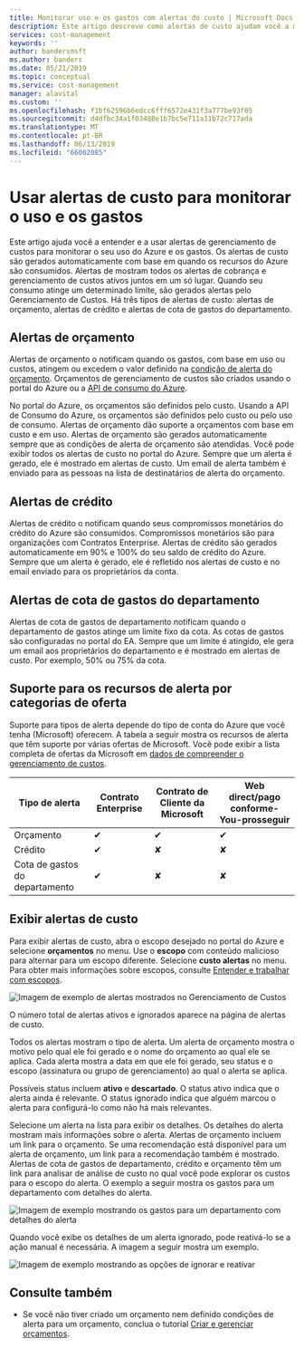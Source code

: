 ```yaml
---
title: Monitorar uso e os gastos com alertas do custo | Microsoft Docs
description: Este artigo descreve como alertas de custo ajudam você a monitorar uso e os gastos no gerenciamento de custos do Azure.
services: cost-management
keywords: ''
author: bandersmsft
ms.author: banders
ms.date: 05/21/2019
ms.topic: conceptual
ms.service: cost-management
manager: alavital
ms.custom: ''
ms.openlocfilehash: f1bf62596b6edcc6fff6572e431f3a777be93f05
ms.sourcegitcommit: d4dfbc34a1f03488e1b7bc5e711a11b72c717ada
ms.translationtype: MT
ms.contentlocale: pt-BR
ms.lasthandoff: 06/13/2019
ms.locfileid: "66002085"
---
```

# <a name="use-cost-alerts-to-monitor-usage-and-spending"></a>Usar alertas de custo para monitorar o uso e os gastos

Este artigo ajuda você a entender e a usar alertas de gerenciamento de custos para monitorar o seu uso do Azure e os gastos. Os alertas de custo são gerados automaticamente com base em quando os recursos do Azure são consumidos. Alertas de mostram todos os alertas de cobrança e gerenciamento de custos ativos juntos em um só lugar. Quando seu consumo atinge um determinado limite, são gerados alertas pelo Gerenciamento de Custos. Há três tipos de alertas de custo: alertas de orçamento, alertas de crédito e alertas de cota de gastos do departamento.

## <a name="budget-alerts"></a>Alertas de orçamento

Alertas de orçamento o notificam quando os gastos, com base em uso ou custos, atingem ou excedem o valor definido na [condição de alerta do orçamento](tutorial-acm-create-budgets.md). Orçamentos de gerenciamento de custos são criados usando o portal do Azure ou a [API de consumo do Azure](https://docs.microsoft.com/rest/api/consumption).

No portal do Azure, os orçamentos são definidos pelo custo. Usando a API de Consumo do Azure, os orçamentos são definidos pelo custo ou pelo uso de consumo. Alertas de orçamento dão suporte a orçamentos com base em custo e em uso. Alertas de orçamento são gerados automaticamente sempre que as condições de alerta de orçamento são atendidas. Você pode exibir todos os alertas de custo no portal do Azure. Sempre que um alerta é gerado, ele é mostrado em alertas de custo. Um email de alerta também é enviado para as pessoas na lista de destinatários de alerta do orçamento.

## <a name="credit-alerts"></a>Alertas de crédito

Alertas de crédito o notificam quando seus compromissos monetários do crédito do Azure são consumidos. Compromissos monetários são para organizações com Contratos Enterprise. Alertas de crédito são gerados automaticamente em 90% e 100% do seu saldo de crédito do Azure. Sempre que um alerta é gerado, ele é refletido nos alertas de custo e no email enviado para os proprietários da conta.

## <a name="department-spending-quota-alerts"></a>Alertas de cota de gastos do departamento

Alertas de cota de gastos de departamento notificam quando o departamento de gastos atinge um limite fixo da cota. As cotas de gastos são configuradas no portal do EA. Sempre que um limite é atingido, ele gera um email aos proprietários do departamento e é mostrado em alertas de custo. Por exemplo, 50% ou 75% da cota.

## <a name="supported-alert-features-by-offer-categories"></a>Suporte para os recursos de alerta por categorias de oferta

Suporte para tipos de alerta depende do tipo de conta do Azure que você tenha (Microsoft) oferecem. A tabela a seguir mostra os recursos de alerta que têm suporte por várias ofertas de Microsoft. Você pode exibir a lista completa de ofertas da Microsoft em [dados de compreender o gerenciamento de custos](understand-cost-mgt-data.md).

| Tipo de alerta | Contrato Enterprise | Contrato de Cliente da Microsoft | Web direct/pago conforme-You-prosseguir |
|---|---|---|---|
| Orçamento | ✔ | ✔ | ✔ |
| Crédito | ✔ |✘ | ✘ |
| Cota de gastos do departamento | ✔ | ✘ | ✘ |



## <a name="view-cost-alerts"></a>Exibir alertas de custo

Para exibir alertas de custo, abra o escopo desejado no portal do Azure e selecione **orçamentos** no menu. Use o **escopo** com conteúdo malicioso para alternar para um escopo diferente. Selecione **custo alertas** no menu. Para obter mais informações sobre escopos, consulte [Entender e trabalhar com escopos](understand-work-scopes.md).

![Imagem de exemplo de alertas mostrados no Gerenciamento de Custos](./media/cost-mgt-alerts-monitor-usage-spending/budget-alerts-fullscreen.png)

O número total de alertas ativos e ignorados aparece na página de alertas de custo.

Todos os alertas mostram o tipo de alerta. Um alerta de orçamento mostra o motivo pelo qual ele foi gerado e o nome do orçamento ao qual ele se aplica. Cada alerta mostra a data em que ele foi gerado, seu status e o escopo (assinatura ou grupo de gerenciamento) ao qual o alerta se aplica.

Possíveis status incluem **ativo** e **descartado**. O status ativo indica que o alerta ainda é relevante. O status ignorado indica que alguém marcou o alerta para configurá-lo como não há mais relevantes.

Selecione um alerta na lista para exibir os detalhes. Os detalhes do alerta mostram mais informações sobre o alerta. Alertas de orçamento incluem um link para o orçamento. Se uma recomendação está disponível para um alerta de orçamento, um link para a recomendação também é mostrado. Alertas de cota de gastos de departamento, crédito e orçamento têm um link para analisar de análise de custo no qual você pode explorar os custos para o escopo do alerta. O exemplo a seguir mostra os gastos para um departamento com detalhes do alerta.

![Imagem de exemplo mostrando os gastos para um departamento com detalhes do alerta](./media/cost-mgt-alerts-monitor-usage-spending/dept-spending-selected-with-credits.png)

Quando você exibe os detalhes de um alerta ignorado, pode reativá-lo se a ação manual é necessária. A imagem a seguir mostra um exemplo.

![Imagem de exemplo mostrando as opções de ignorar e reativar](./media/cost-mgt-alerts-monitor-usage-spending/Dismiss-reactivate-options.png)

## <a name="see-also"></a>Consulte também

- Se você não tiver criado um orçamento nem definido condições de alerta para um orçamento, conclua o tutorial [Criar e gerenciar orçamentos](tutorial-acm-create-budgets.md).
